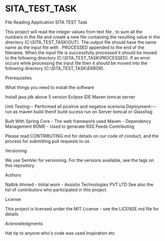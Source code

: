 # SITA_TEST_TASK
File Reading Application 
SITA TEST Task

This project will read the integer values from text file , to sum all the numbers in the file and create a new file containing the resulting value in the directory (C:\SITA_TEST_TASK\OUT). 
The output file should have the same name as the input file with .
PROCESSED appended to the end of the filename. 
When the input file is successfully processed it should be moved to the following directory (C:\SITA_TEST_TASK\PROCESSED).
If an error occurs while processing the input file then it should be moved into the following directory (C:\SITA_TEST_TASK\ERROR).
 



Prerequisites

What things you need to install the software

Install java jdk above 5 version
Eclipse IDE
Maven 
tomcat server


Unit Testing-- Performed all positive and negative scenoria
Deployment--- run as maven build thenif build sucess run on Server tomcat or Glassfisg



Built With
Spring Core - The web framework used
Maven - Dependency Management
ROME - Used to generate RSS Feeds
Contributing

Please read CONTRIBUTING.md for details on our code of conduct, and the process for submitting pull requests to us.

Versioning

We use SemVer for versioning. For the versions available, see the tags on this repository.

Authors

Nathik Ahmed - Initial work - Assistix Technologies PVT LTD
See also the list of contributors who participated in this project.

License

This project is licensed under the MIT License - see the LICENSE.md file for details

Acknowledgments

Hat tip to anyone who's code was used
Inspiration
etc
